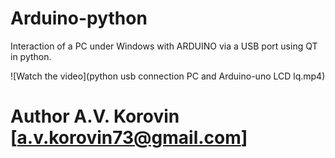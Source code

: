 # Arduino-python
Interaction of a PC under Windows with ARDUINO via a USB port using QT in python.

![Watch the video](python usb connection PC and Arduino-uno LCD lq.mp4)

# Author A.V. Korovin [a.v.korovin73@gmail.com]
